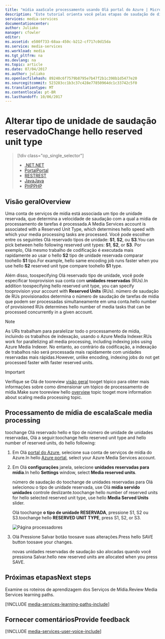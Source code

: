 ```yaml
---
title: "mídia aaaScale processamento usando Olá portal do Azure | Microsoft Docs"
description: "Este tutorial orienta você pelas etapas de saudação de dimensionamento mídia processamento usando Olá portal do Azure."
services: media-services
documentationcenter: 
author: Juliako
manager: cfowler
editor: 
ms.assetid: e500f733-68aa-450c-b212-cf717c0d15da
ms.service: media-services
ms.workload: media
ms.tgt_pltfrm: na
ms.devlang: na
ms.topic: article
ms.date: 07/04/2017
ms.author: juliako
ms.openlocfilehash: 89240c6f7579b8795e7b47f2b1c398b1d5477e20
ms.sourcegitcommit: 523283cc1b3c37c428e77850964dc1c33742c5f0
ms.translationtype: MT
ms.contentlocale: pt-BR
ms.lasthandoff: 10/06/2017
---
```

# <a name="change-hello-reserved-unit-type"></a><span data-ttu-id="2dcce-103">Alterar tipo de unidade de saudação reservado</span><span class="sxs-lookup"><span data-stu-id="2dcce-103">Change hello reserved unit type</span></span>
> [!div class="op_single_selector"]
> * [<span data-ttu-id="2dcce-104">.NET</span><span class="sxs-lookup"><span data-stu-id="2dcce-104">.NET</span></span>](media-services-dotnet-encoding-units.md)
> * [<span data-ttu-id="2dcce-105">Portal</span><span class="sxs-lookup"><span data-stu-id="2dcce-105">Portal</span></span>](media-services-portal-scale-media-processing.md)
> * [<span data-ttu-id="2dcce-106">REST</span><span class="sxs-lookup"><span data-stu-id="2dcce-106">REST</span></span>](https://docs.microsoft.com/rest/api/media/operations/encodingreservedunittype)
> * [<span data-ttu-id="2dcce-107">Java</span><span class="sxs-lookup"><span data-stu-id="2dcce-107">Java</span></span>](https://github.com/southworkscom/azure-sdk-for-media-services-java-samples)
> * [<span data-ttu-id="2dcce-108">PHP</span><span class="sxs-lookup"><span data-stu-id="2dcce-108">PHP</span></span>](https://github.com/Azure/azure-sdk-for-php/tree/master/examples/MediaServices)
> 
> 

## <a name="overview"></a><span data-ttu-id="2dcce-109">Visão geral</span><span class="sxs-lookup"><span data-stu-id="2dcce-109">Overview</span></span>

<span data-ttu-id="2dcce-110">Uma conta de serviços de mídia está associada um tipo de unidade reservada, que determina a velocidade de saudação com a qual a mídia de processamento de tarefas é processada.</span><span class="sxs-lookup"><span data-stu-id="2dcce-110">A Media Services account is associated with a Reserved Unit Type, which determines hello speed with which your media processing tasks are processed.</span></span> <span data-ttu-id="2dcce-111">Você pode escolher entre os seguintes Olá reservado tipos de unidade: **S1**, **S2**, ou **S3**.</span><span class="sxs-lookup"><span data-stu-id="2dcce-111">You can pick between hello following reserved unit types: **S1**, **S2**, or **S3**.</span></span> <span data-ttu-id="2dcce-112">Por exemplo, Olá mesmo trabalho de codificação é executada mais rapidamente ao usar o hello **S2** tipo de unidade reservada comparar toohello **S1** tipo.</span><span class="sxs-lookup"><span data-stu-id="2dcce-112">For example, hello same encoding job runs faster when you use hello **S2** reserved unit type compare toohello **S1** type.</span></span>

<span data-ttu-id="2dcce-113">Além disso, toospecifying Olá reservado tipo de unidade, você pode especificar tooprovision sua conta com **unidades reservadas** (RUs).</span><span class="sxs-lookup"><span data-stu-id="2dcce-113">In addition toospecifying hello reserved unit type, you can specify tooprovision your account with **Reserved Units** (RUs).</span></span> <span data-ttu-id="2dcce-114">número de saudação de RUs provisionados determina o número de saudação de tarefas de mídia que podem ser processadas simultaneamente em uma conta.</span><span class="sxs-lookup"><span data-stu-id="2dcce-114">hello number of provisioned RUs determines hello number of media tasks that can be processed concurrently in a given account.</span></span>

>[!NOTE]
><span data-ttu-id="2dcce-115">As URs trabalham para paralelizar todo o processamento de mídia, incluindo os trabalhos de indexação, usando o Azure Media Indexer.</span><span class="sxs-lookup"><span data-stu-id="2dcce-115">RUs work for parallelizing all media processing, including indexing jobs using Azure Media Indexer.</span></span> <span data-ttu-id="2dcce-116">No entanto, ao contrário da codificação, a indexação de trabalhos não será processada mais rapidamente com unidades reservadas mais rápidas.</span><span class="sxs-lookup"><span data-stu-id="2dcce-116">However, unlike encoding, indexing jobs do not get processed faster with faster reserved units.</span></span>

> [!IMPORTANT]
> <span data-ttu-id="2dcce-117">Verifique se Olá de tooreview [visão geral](media-services-scale-media-processing-overview.md) tooget tópico para obter mais informações sobre como dimensionar um tópico de processamento de mídia.</span><span class="sxs-lookup"><span data-stu-id="2dcce-117">Make sure tooreview hello [overview](media-services-scale-media-processing-overview.md) topic tooget more information about scaling media processing topic.</span></span>
> 
> 

## <a name="scale-media-processing"></a><span data-ttu-id="2dcce-118">Processamento de mídia de escala</span><span class="sxs-lookup"><span data-stu-id="2dcce-118">Scale media processing</span></span>
<span data-ttu-id="2dcce-119">toochange Olá reservado hello e tipo de número de unidade de unidades reservadas, Olá a seguir:</span><span class="sxs-lookup"><span data-stu-id="2dcce-119">toochange hello reserved unit type and hello number of reserved units, do hello following:</span></span>

1. <span data-ttu-id="2dcce-120">Em Olá [portal do Azure](https://portal.azure.com/), selecione sua conta de serviços de mídia do Azure.</span><span class="sxs-lookup"><span data-stu-id="2dcce-120">In hello [Azure portal](https://portal.azure.com/), select your Azure Media Services account.</span></span>
2. <span data-ttu-id="2dcce-121">Em Olá **configurações** janela, selecione **unidades reservadas para mídia**.</span><span class="sxs-lookup"><span data-stu-id="2dcce-121">In hello **Settings** window, select **Media reserved units**.</span></span>
   
    <span data-ttu-id="2dcce-122">número de saudação do toochange de unidades reservadas para Olá selecionou o tipo de unidade reservada, use Olá **mídia servido unidades** controle deslizante.</span><span class="sxs-lookup"><span data-stu-id="2dcce-122">toochange hello number of reserved units for hello selected reserved unit type, use hello **Media Served Units** slider.</span></span>
   
    <span data-ttu-id="2dcce-123">Olá toochange **o tipo de unidade RESERVADA**, pressione S1, S2 ou S3.</span><span class="sxs-lookup"><span data-stu-id="2dcce-123">toochange hello **RESERVED UNIT TYPE**, press S1, S2, or S3.</span></span>
   
    ![Página processadores](./media/media-services-portal-scale-media-processing/media-services-scale-media-processing.png)
3. <span data-ttu-id="2dcce-125">Olá Pressione Salvar botão toosave suas alterações.</span><span class="sxs-lookup"><span data-stu-id="2dcce-125">Press hello SAVE button toosave your changes.</span></span>
   
    <span data-ttu-id="2dcce-126">novas unidades reservadas de saudação são alocadas quando você pressiona Salvar.</span><span class="sxs-lookup"><span data-stu-id="2dcce-126">hello new reserved units are allocated when you press SAVE.</span></span>

## <a name="next-steps"></a><span data-ttu-id="2dcce-127">Próximas etapas</span><span class="sxs-lookup"><span data-stu-id="2dcce-127">Next steps</span></span>
<span data-ttu-id="2dcce-128">Examine os roteiros de aprendizagem dos Serviços de Mídia.</span><span class="sxs-lookup"><span data-stu-id="2dcce-128">Review Media Services learning paths.</span></span>

[!INCLUDE [media-services-learning-paths-include](../../includes/media-services-learning-paths-include.md)]

## <a name="provide-feedback"></a><span data-ttu-id="2dcce-129">Fornecer comentários</span><span class="sxs-lookup"><span data-stu-id="2dcce-129">Provide feedback</span></span>
[!INCLUDE [media-services-user-voice-include](../../includes/media-services-user-voice-include.md)]

